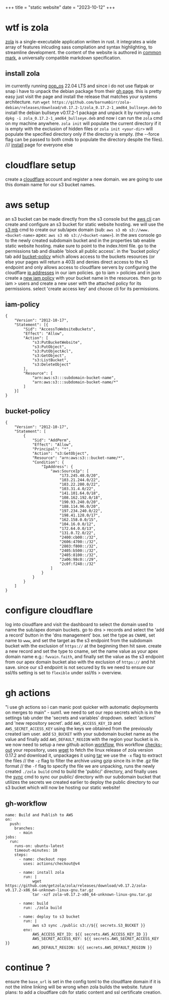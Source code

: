 +++
title = "static website"
date = "2023-10-12"
+++

# wtf is zola
[zola](https://www.getzola.org/) is a single-executable application wriiten in rust. it integrates a wide array of features inlcuding sass compilation and syntax highlighting, to streamline development. the content of the website is authored in [common mark](https://commonmark.org/), a universally compatible markdown specification. 

## install zola 
im currently running [pop_os](https://pop.system76.com/) 22.04 LTS and since i do not use flatpak or snap i have to unpack the debian package from their [gh page](https://github.com/barnumbirr/zola-debian). this is pretty easy just visit the page and install the release that matches your systems architecture. run `wget https://github.com/barnumbirr/zola-debian/releases/download/v0.17.2-1/zola_0.17.2-1_amd64_bullseye.deb` to install the debian bullseye v0.17.2-1 package and unpack it by running `sudo dpkg -i zola_0.17.2-1_amd64_bullseye.deb` and now i can run the `zola` cmd on my machine anywhere. `zola init` will populate the current directory if it is empty with the exclusion of hidden files or `zola init <your-dir>` will populate the specified directory only if the directory is empty. (the --force flag can be passed to both cmds to populate the directory despite the files). /// [install](https://www.getzola.org/documentation/getting-started/installation/) page for everyone else

# cloudflare setup
create a [cloudflare](https://www.cloudflare.com/) account and register a new domain. we are going to use this domain name for our s3 bucket names. 

# aws setup 
an s3 bucket can be made directly from the s3 console but the [aws cli](https://aws.amazon.com/cli/) can create and configure an s3 bucket for static website hosting. we will use the [s3 mb](https://awscli.amazonaws.com/v2/documentation/api/latest/reference/s3/mb.html) cmd to create our sub/apex domain (sub: `aws s3 mb s3://www.<bucket-name>` apex: `aws s3 mb s3://<bucket-name>`). in the aws console go to the newly created subdomain bucket and in the properties tab enable static website hosting. make sure to point to the index.html file. go to the permissions tab and disable 'block all public access'. in the 'bucket policy' tab add [bucket-policy](@/posts/s3_post.md#bucket-policy) which allows access to the buckets resources (or else your pages will return a 403) and denies direct access to the s3 endpoint and only allows access to cloudflare servers by configuring the cloudflare [ip addresses](https://www.cloudflare.com/ips/) in our iam policies. go to iam > policies and in json create a [new iam policy](@/posts/s3_post.md#iam-policy) with your bucket name in the resources. then go to iam > users and create a new user with the attached policy for its permissions. select 'create access key' and choose cli for its permissions. 

## iam-policy 
```
{
    "Version": "2012-10-17",
	"Statement": [{
		"Sid": "AccessToWebsiteBuckets",
		"Effect": "Allow",
		"Action": [
            "s3:PutBucketWebsite",
			"s3:PutObject",
			"s3:PutObjectAcl",
			"s3:GetObject",
			"s3:ListBucket",
			"s3:DeleteObject"
		],
		"Resource": [
			"arn:aws:s3:::subdomain-bucket-name",
			"arn:aws:s3:::subdomain-bucket-name/*"
		]    
    }]
}
```

## bucket-policy
```
{
    "Version": "2012-10-17",
    "Statement": [
        {
            "Sid": "AddPerm",
            "Effect": "Allow",
            "Principal": "*",
            "Action": "s3:GetObject",
            "Resource": "arn:aws:s3:::bucket-name/*",
            "Condition": {
                "IpAddress": {
                    "aws:SourceIp": [
                        "173.245.48.0/20",
                        "103.21.244.0/22",
                        "103.22.200.0/22",
                        "103.31.4.0/22",
                        "141.101.64.0/18",
                        "108.162.192.0/18",
                        "190.93.240.0/20",
                        "188.114.96.0/20",
                        "197.234.240.0/22",
                        "198.41.128.0/17",
                        "162.158.0.0/15",
                        "104.16.0.0/12",
                        "172.64.0.0/13",
                        "131.0.72.0/22",
                        "2400:cb00::/32",
                        "2606:4700::/32",
                        "2803:f800::/32",
                        "2405:b500::/32",
                        "2405:8100::/32",
                        "2a06:98c0::/29",
                        "2c0f:f248::/32"
                    ]
                }
            }
        }
    ]
}
```

# configure cloudflare
log into cloudflare and visit the dashboard to select the domain used to name the sub/apex domain buckets. go to dns > records and select the 'add a record' button in the 'dns management' box. set the type as `CNAME`, set name to `www`, and set the target as the s3 endpoint from the subdomain bucket with the exclusion of `https://` at the beginning then hit save. create a new record and set the type to cname, set the name value as your apex domain name e.g.: `fwvain.faith`, and finally set the value as the s3 endpoint from our apex domain bucket also with the exclusion of `https://` and hit save. since our s3 endpoint is not secured by tls we need to ensure our ssl/tls setting is set to `flexible` under ssl/tls > overview.  

# gh actions 
"i use gh actions so i can manic post quicker with automatic deployments on merges to main" - sum1. we need to set our repo secrets which is in the settings tab under the 'secrets and variables' dropdown. select 'actions' and 'new repository secret'. add `AWS_ACCESS_KEY_ID` and `AWS_SECRET_ACCESS_KEY` using the keys we obtained from the previously created iam user. add `S3_BUCKET` with your subdomain bucket name as the value and finally add `AWS_DEFAULT_REGION` with the region your bucket is in. we now need to setup a new github action [workflow](@/posts/s3_post.md#gh-workflow), this workflow [checks-out](https://github.com/actions/checkout) your repository, uses [wget](https://linux.die.net/man/1/wget) to fetch the linux release of zola version 0.17.2 and download it, unpackages it using [tar](https://linux.die.net/man/1/tar) we use the `-x` flag to extract the files // the `-z` flag to filter the archive using gzip since its in the .gz file format // the `-f` flag to specify the file we are unpacking, runs the newly created `./zola build` cmd to build the 'public/' directory, and finally uses the [sync](https://docs.aws.amazon.com/cli/latest/reference/s3/sync.html) cmd to sync our public/ directory with our subdomain bucket that utilizes the secrets we created earlier to deploy the public directory to our s3 bucket which will now be hosting our static website!  

## gh-workflow
```
name: Build and Publish to AWS
on:
  push:
    branches:
      - main
jobs:
  run:
    runs-on: ubuntu-latest
    timeout-minutes: 10
    steps:
      - name: checkout repo
        uses: actions/checkout@v4
        
      - name: install zola
        run: |
            wget https://github.com/getzola/zola/releases/download/v0.17.2/zola-v0.17.2-x86_64-unknown-linux-gnu.tar.gz
            tar -xzf zola-v0.17.2-x86_64-unknown-linux-gnu.tar.gz 

      - name: build 
        run: ./zola build
        
      - name: deploy to s3 bucket
        run: |
            aws s3 sync ./public s3://${{ secrets.S3_BUCKET }}
        env:
            AWS_ACCESS_KEY_ID: ${{ secrets.AWS_ACCESS_KEY_ID }}
            AWS_SECRET_ACCESS_KEY: ${{ secrets.AWS_SECRET_ACCESS_KEY }}
            AWS_DEFAULT_REGION: ${{ secrets.AWS_DEFAULT_REGION }}
```
<!-- if you copy from zola site it is missing a comma and will flag a syntax error 
 - add new user specific for the iam role and gh-actions allows for website access of the bucket
 - setup actions secrets in github with new cli user 
 - add cloudflare instructions and change gh actions workflow file example 
 -->
# continue ?
ensure the `base_url` is set in the config toml to the cloudflare domain if it is not the inline linking will be wrong when zola builds the website. future plans: to add a cloudflare cdn for static content and ssl certificate creation.   
